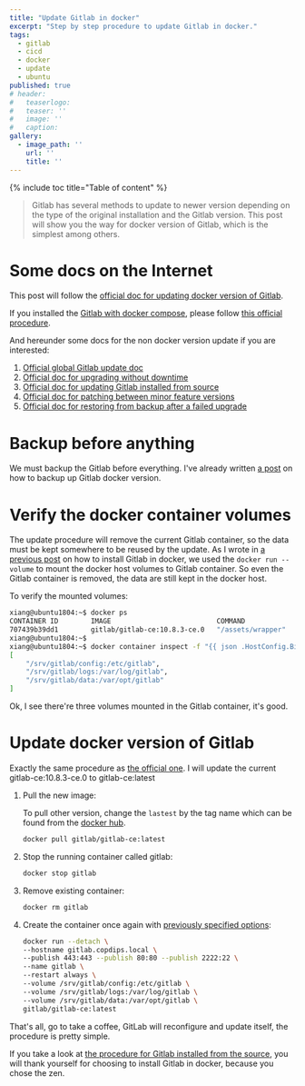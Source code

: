 ```yaml
---
title: "Update Gitlab in docker"
excerpt: "Step by step procedure to update Gitlab in docker."
tags:
  - gitlab
  - cicd
  - docker
  - update
  - ubuntu
published: true
# header:
#   teaserlogo:
#   teaser: ''
#   image: ''
#   caption:
gallery:
  - image_path: ''
    url: ''
    title: ''
---
```


{% include toc title="Table of content" %}

> Gitlab has several methods to update to newer version depending on the type of the original installation and the Gitlab version. This post will show you the way for docker version of Gitlab, which is the simplest among others.

# Some docs on the Internet

This post will follow the [official doc for updating docker version of Gitlab](https://docs.gitlab.com/omnibus/docker/README.html#upgrade-gitlab-to-newer-version).

If you installed the [Gitlab with docker compose](https://docs.gitlab.com/omnibus/docker/README.html#install-gitlab-using-docker-compose), please follow [this official procedure](https://docs.gitlab.com/omnibus/docker/README.html#update-gitlab-using-docker-compose).

And hereunder some docs for the non docker version update if you are interested:
1. [Official global Gitlab update doc](https://docs.gitlab.com/ee/update/)
2. [Official doc for upgrading without downtime](https://docs.gitlab.com/ee/update/#upgrading-without-downtime)
3. [Official doc for updating Gitlab installed from source](https://gitlab.com/gitlab-org/gitlab-ce/tree/master/doc/update)
4. [Official doc for patching between minor feature versions](https://docs.gitlab.com/ee/update/patch_versions.html)
5. [Official doc for restoring from backup after a failed upgrade](https://docs.gitlab.com/ee/update/restore_after_failure.html)



# Backup before anything

We must backup the Gitlab before everything. I've already written [a post](https://copdips.com/2018/09/backup-and-restore-gitlab-in-docker.html#backup-gitlab-in-docker) on how to backup up Gitlab docker version.

# Verify the docker container volumes

The update procedure will remove the current Gitlab container, so the data must be kept somewhere to be reused by the update. As I wrote in [a previous post](https://copdips.com/2018/09/install-gitlab-ce-in-docker-on-ubuntu.html#install-gitlab-ce-in-docker) on how to install Gitlab in docker, we used the `docker run --volume` to mount the docker host volumes to Gitlab container. So even the Gitlab container is removed, the data are still kept in the docker host.

To verify the mounted volumes:

```bash
xiang@ubuntu1804:~$ docker ps
CONTAINER ID        IMAGE                          COMMAND             CREATED             STATUS                 PORTS                                                            NAMES
707439b39dd1        gitlab/gitlab-ce:10.8.3-ce.0   "/assets/wrapper"   3 weeks ago         Up 2 hours (healthy)   0.0.0.0:80->80/tcp, 0.0.0.0:443->443/tcp, 0.0.0.0:2222->22/tcp   gitlab
xiang@ubuntu1804:~$
xiang@ubuntu1804:~$ docker container inspect -f "{{ json .HostConfig.Binds }}" gitlab | python3 -m json.tool
[
    "/srv/gitlab/config:/etc/gitlab",
    "/srv/gitlab/logs:/var/log/gitlab",
    "/srv/gitlab/data:/var/opt/gitlab"
]
```

Ok, I see there're three volumes mounted in the Gitlab container, it's good.

# Update docker version of Gitlab

Exactly the same procedure as [the official one](https://docs.gitlab.com/omnibus/docker/#upgrade-gitlab-to-newer-version). I will update the current gitlab-ce:10.8.3-ce.0 to gitlab-ce:latest

1. Pull the new image:

   To pull other version, change the `lastest` by the tag name which can be found from the [docker hub](https://hub.docker.com/r/gitlab/gitlab-ce/tags/).

    ```bash
    docker pull gitlab/gitlab-ce:latest

    ```

2. Stop the running container called gitlab:
    ```bash
    docker stop gitlab
    ```

3. Remove existing container:
    ```bash
    docker rm gitlab
    ```

4. Create the container once again with [previously specified options](https://copdips.com/2018/09/install-gitlab-ce-in-docker-on-ubuntu.html#install-gitlab-ce-in-dockers):
    ```bash
    docker run --detach \
    --hostname gitlab.copdips.local \
    --publish 443:443 --publish 80:80 --publish 2222:22 \
    --name gitlab \
    --restart always \
    --volume /srv/gitlab/config:/etc/gitlab \
    --volume /srv/gitlab/logs:/var/log/gitlab \
    --volume /srv/gitlab/data:/var/opt/gitlab \
    gitlab/gitlab-ce:latest
    ```

That's all, go to take a coffee, GitLab will reconfigure and update itself, the procedure is pretty simple.

If you take a look at [the procedure for Gitlab installed from the source](https://gitlab.com/gitlab-org/gitlab-ce/tree/master/doc/update), you will thank yourself for choosing to install Gitlab in docker, because you chose the zen.
